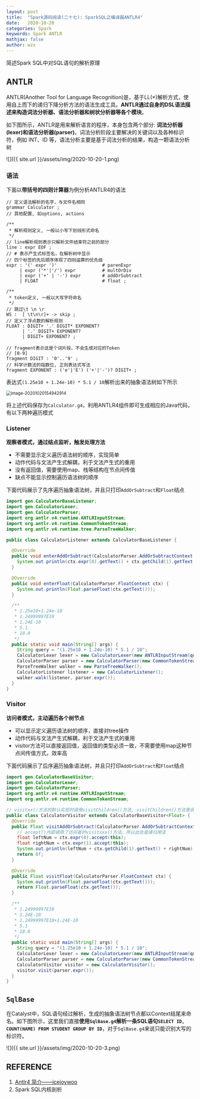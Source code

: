 ```yaml
---
layout: post
title:  "Spark源码阅读(二十七): SparkSQL之编译器ANTLR4"
date:   2020-10-20
categories: Spark
keywords: Spark ANTLR
mathjax: false
author: wzx
---
```


简述Spark SQL中对SQL语句的解析原理




## ANTLR

ANTLR(Another Tool for Language Recognition)是，基于LL(*)解析方式，使用自上而下的递归下降分析方法的语法生成工具。**ANTLR通过自身的DSL语法描述来构造词法分析器、语法分析器和树状分析器等各个模块**。

如下图所示，ANTLR是用来解析语言的程序，本身包含两个部分: **词法分析器(lexer)和语法分析器(parser)**。词法分析阶段主要解决的关键词以及各种标识符，例如 INT、ID 等，语法分析主要是基于词法分析的结果，构造一颗语法分析树

![]({{ site.url }}/assets/img/2020-10-20-1.png)

### 语法

下面以**带括号的四则计算器**为例分析ANTLR4的语法

```
// 定义语法解析的名字，与文件名相同
grammar Calculator ;
// 其他配置, 如options, actions

/**
 * 解析规则定义, 一般以小写下划线形式命名
 */
// line解析规则表示只解析文件结束符之前的部分
line : expr EOF ;
// # 表示产生式标签名，在解析树中显示
// 四个标签的先后顺序体现了四则运算的优先级
expr : '(' expr ')'                 # parenExpr
     | expr ('*'|'/') expr          # multOrDiv
     | expr ('+' | '-') expr        # addOrSubtract
     | FLOAT                        # float ;

/**
 * token定义, 一般以大写字符命名
 */
// 跳过\t \n \r
WS :  [ \t\n\r]+ -> skip ;
// 定义了浮点数的解析规则
FLOAT : DIGIT+ '.' DIGIT* EXPONENT?
      | '.' DIGIT+ EXPONENT?
      | DIGIT+ EXPONENT? ;

// fragment表示这是个词片段，不会生成对应的Token
// [0-9]
fragment DIGIT : '0'..'9' ;
// 科学计数法的指数位, 正则表达式写法
fragment EXPONENT : ('e'|'E') ('+'|'-')? DIGIT+ ;
```

表达式`(1.25e10 + 1.24e-10) * 5.1 / 10`解析出来的抽象语法树如下所示

<img src="{{ site.url }}/assets/img/2020-10-20-2.png" alt="image-20201020154942914" style="zoom:80%;" />

将上述代码保存为`Calculator.g4`，利用ANTLR4组件即可生成相应的Java代码，有以下两种遍历模式

### Listener

**观察者模式，通过结点监听，触发处理方法**

- 不需要显示定义遍历语法树的顺序，实现简单
- 动作代码与文法产生式解耦，利于文法产生式的重用
- 没有返回值，需要使用map、栈等结构在节点间传值
- 缺点不能显示控制遍历语法树的顺序

下面代码展示了先序遍历抽象语法树，并且只打印`AddOrSubtract`和`Float`结点

```java
import gen.CalculatorBaseListener;
import gen.CalculatorLexer;
import gen.CalculatorParser;
import org.antlr.v4.runtime.ANTLRInputStream;
import org.antlr.v4.runtime.CommonTokenStream;
import org.antlr.v4.runtime.tree.ParseTreeWalker;

public class CalculatorListener extends CalculatorBaseListener {

  @Override
  public void enterAddOrSubtract(CalculatorParser.AddOrSubtractContext ctx) {
    System.out.println(ctx.expr(0).getText() + ctx.getChild(1).getText() + ctx.expr(1).getText());
  }

  @Override
  public void enterFloat(CalculatorParser.FloatContext ctx) {
    System.out.println(Float.parseFloat(ctx.getText()));
  }

  /**
   * 1.25e10+1.24e-10
   * 1.24999997E10
   * 1.24E-10
   * 5.1
   * 10.0
   */
  public static void main(String[] args) {
    String query = "(1.25e10 + 1.24e-10) * 5.1 / 10";
    CalculatorLexer lexer = new CalculatorLexer(new ANTLRInputStream(query));
    CalculatorParser parser = new CalculatorParser(new CommonTokenStream(lexer));
    ParseTreeWalker walker = new ParseTreeWalker();
    CalculatorListener listener = new CalculatorListener();
    walker.walk(listener, parser.expr());
  }
}
```

### Visitor

**访问者模式，主动遍历各个树节点**

- 可以显示定义遍历语法树的顺序，直接对tree操作
- 动作代码与文法产生式解耦，利于文法产生式的重用
- visitor方法可以直接返回值，返回值的类型必须一致，不需要使用map这种节点间传值方式，效率高

下面代码展示了后序遍历抽象语法树，并且只打印`AddOrSubtract`和`Float`结点

```java
import gen.CalculatorBaseVisitor;
import gen.CalculatorLexer;
import gen.CalculatorParser;
import org.antlr.v4.runtime.ANTLRInputStream;
import org.antlr.v4.runtime.CommonTokenStream;

// visitxx()方法的默认实现时调用visitChildren()方法, visitChildren()方法里调用了所有子结点的accept()方法相当于向下递归调用了
public class CalculatorVisitor extends CalculatorBaseVisitor<Float> {
  @Override
  public Float visitAddOrSubtract(CalculatorParser.AddOrSubtractContext ctx) {
    // accept()内部调用了访问者的visitxxx()方法，所以此处是递归用法
    float leftNum = ctx.expr(0).accept(this);
    float rightNum = ctx.expr(1).accept(this);
    System.out.println(leftNum + ctx.getChild(1).getText() + rightNum);
    return 0f;
  }

  @Override
  public Float visitFloat(CalculatorParser.FloatContext ctx) {
    System.out.println(Float.parseFloat(ctx.getText()));
    return Float.parseFloat(ctx.getText());
  }

  /**
   * 1.24999997E10
   * 1.24E-10
   * 1.24999997E10+1.24E-10
   * 5.1
   * 10.0
   */
  public static void main(String[] args) {
    String query = "(1.25e10 + 1.24e-10) * 5.1 / 10";
    CalculatorLexer lexer = new CalculatorLexer(new ANTLRInputStream(query));
    CalculatorParser parser = new CalculatorParser(new CommonTokenStream(lexer));
    CalculatorVisitor visitor = new CalculatorVisitor();
    visitor.visit(parser.expr());
  }
}
```

## `SqlBase`

在Catalyst中，SQL语句经过解析，生成的抽象语法树节点都以Context结尾来命名。如下图所示，这里我们直接**使用`SqlBase.g4`解析一条SQL语句`SELECT ID, COUNT(NAME) FROM STUDENT GROUP BY ID`**，对于`SqlBase.g4`来说只能识别大写的标识符。

![]({{ site.url }}/assets/img/2020-10-20-3.png)

## REFERENCE

1. [Antlr4 简介——icejoywoo](http://icejoywoo.github.io/2019/01/16/intro-to-antlr4.html)
2. Spark SQL内核剖析
